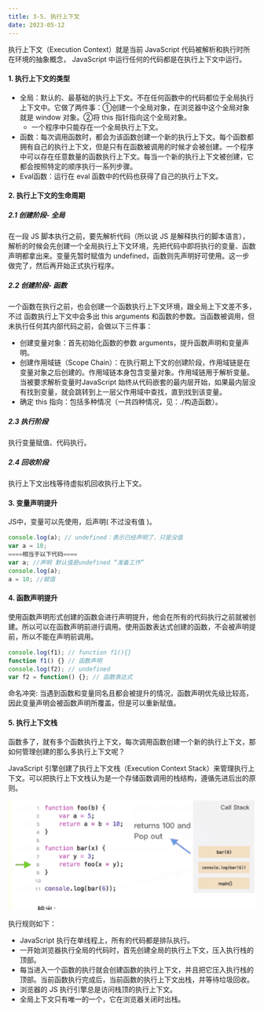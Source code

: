 ```yaml
---
title: 3-5. 执行上下文
date: 2023-05-12
---
```

执行上下文（Execution Context）就是当前 JavaScript 代码被解析和执行时所在环境的抽象概念， JavaScript 中运行任何的代码都是在执行上下文中运行。

#### 1. 执行上下文的类型
- 全局：默认的、最基础的执行上下文。不在任何函数中的代码都位于全局执行上下文中。它做了两件事：①创建一个全局对象，在浏览器中这个全局对象就是 window 对象。②将 this 指针指向这个全局对象。
    - 一个程序中只能存在一个全局执行上下文。
- 函数：每次调用函数时，都会为该函数创建一个新的执行上下文。每个函数都拥有自己的执行上下文，但是只有在函数被调用的时候才会被创建。一个程序中可以存在任意数量的函数执行上下文。每当一个新的执行上下文被创建，它都会按照特定的顺序执行一系列步骤。
- Eval函数：运行在 eval 函数中的代码也获得了自己的执行上下文。

#### 2. 执行上下文的生命周期
##### 2.1 创建阶段- 全局
在一段 JS 脚本执行之前，要先解析代码（所以说 JS 是解释执行的脚本语言），解析的时候会先创建一个全局执行上下文环境，先把代码中即将执行的变量、函数声明都拿出来。变量先暂时赋值为 undefined，函数则先声明好可使用。这一步做完了，然后再开始正式执行程序。

##### 2.2 创建阶段- 函数
一个函数在执行之前，也会创建一个函数执行上下文环境，跟全局上下文差不多，不过 函数执行上下文中会多出 this arguments 和函数的参数。当函数被调用，但未执行任何其内部代码之前，会做以下三件事：
- 创建变量对象：首先初始化函数的参数 arguments，提升函数声明和变量声明。
- 创建作用域链（Scope Chain）：在执行期上下文的创建阶段，作用域链是在变量对象之后创建的。作用域链本身包含变量对象。作用域链用于解析变量。当被要求解析变量时JavaScript 始终从代码嵌套的最内层开始，如果最内层没有找到变量，就会跳转到上一层父作用域中查找，直到找到该变量。
- 确定 this 指向：包括多种情况（一共四种情况，见：./构造函数）。

##### 2.3 执行阶段
执行变量赋值、代码执行。

##### 2.4 回收阶段
执行上下文出栈等待虚拟机回收执行上下文。


#### 3. 变量声明提升
JS中，变量可以先使用，后声明( 不过没有值 )。
```js
console.log(a); // undefined：表示已经声明了，只是没值
var a = 10;
====相当于以下代码====
var a; //声明 默认值是undefined “准备工作”
console.log(a);
a = 10; //赋值
```

#### 4. 函数声明提升
使用函数声明形式创建的函数会进行声明提升，他会在所有的代码执行之前就被创建。所以可以在函数声明前进行调用。使用函数表达式创建的函数，不会被声明提前，所以不能在声明前调用。
```js
console.log(f1); // function f1(){}
function f1() {} // 函数声明
console.log(f2); // undefined
var f2 = function() {}; // 函数表达式
```
命名冲突: 当遇到函数和变量同名且都会被提升的情况，函数声明优先级比较高，因此变量声明会被函数声明所覆盖，但是可以重新赋值。

#### 5. 执行上下文栈
函数多了，就有多个函数执行上下文，每次调用函数创建一个新的执行上下文，那如何管理创建的那么多执行上下文呢？

JavaScript 引擎创建了执行上下文栈（Execution Context Stack）来管理执行上下文。可以把执行上下文栈认为是一个存储函数调用的栈结构，遵循先进后出的原则。

![3-5-1](/img/basic/js/3-5-1.jpg)

执行规则如下：
- JavaScript 执行在单线程上，所有的代码都是排队执行。
- 一开始浏览器执行全局的代码时，首先创建全局的执行上下文，压入执行栈的顶部。
- 每当进入一个函数的执行就会创建函数的执行上下文，并且把它压入执行栈的顶部。当前函数执行完成后，当前函数的执行上下文出栈，并等待垃圾回收。
- 浏览器的 JS 执行引擎总是访问栈顶的执行上下文。
- 全局上下文只有唯一的一个，它在浏览器关闭时出栈。




